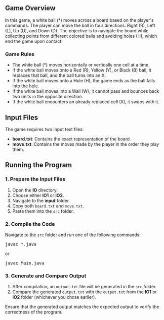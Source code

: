 <h2>Game Overview</h2>
<p>
    In this game, a white ball (*) moves across a board based on the player's commands.
    The player can move the ball in four directions: Right (R), Left (L), Up (U), and Down (D).
    The objective is to navigate the board while collecting points from different colored balls
    and avoiding holes (H), which end the game upon contact.
</p>

<h3>Game Rules</h3>
<ul>
    <li>The white ball (*) moves horizontally or vertically one cell at a time.</li>
    <li>If the white ball moves onto a Red (R), Yellow (Y), or Black (B) ball, it replaces that ball, and the ball turns into an X.</li>
    <li>If the white ball moves onto a Hole (H), the game ends as the ball falls into the hole.</li>
    <li>If the white ball moves into a Wall (W), it cannot pass and bounces back two units in the opposite direction.</li>
    <li>If the white ball encounters an already replaced cell (X), it swaps with it.</li>
</ul>

<h2>Input Files</h2>
<p>The game requires two input text files:</p>
<ul>
    <li><strong>board.txt</strong>: Contains the exact representation of the board.</li>
    <li><strong>move.txt</strong>: Contains the moves made by the player in the order they play them.</li>
</ul>

<h2>Running the Program</h2>
<h3>1. Prepare the Input Files</h3>
<ol>
    <li>Open the <strong>IO</strong> directory.</li>
    <li>Choose either <strong>IO1</strong> or <strong>IO2</strong>.</li>
    <li>Navigate to the <strong>input</strong> folder.</li>
    <li>Copy both <code>board.txt</code> and <code>move.txt</code>.</li>
    <li>Paste them into the <code>src</code> folder.</li>
</ol>

<h3>2. Compile the Code</h3>
<p>Navigate to the <code>src</code> folder and run one of the following commands:</p>
<pre>
javac *.java
</pre>
<p>or</p>
<pre>
javac Main.java
</pre>

<h3>3. Generate and Compare Output</h3>
<ol>
    <li>After compilation, an <code>output.txt</code> file will be generated in the <code>src</code> folder.</li>
    <li>Compare the generated <code>output.txt</code> with the <code>output.txt</code> from the <strong>IO1</strong> or <strong>IO2</strong> folder (whichever you chose earlier).</li>
</ol>

<p>Ensure that the generated output matches the expected output to verify the correctness of the program.</p>

